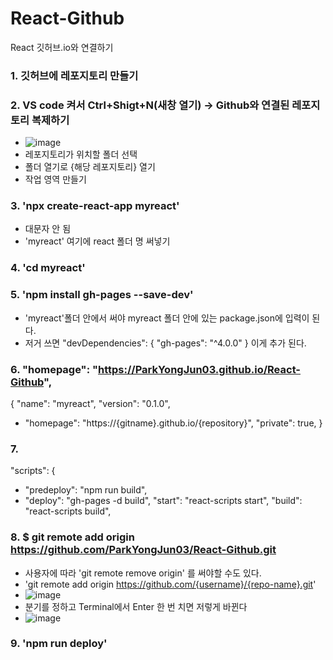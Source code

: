 # React-Github
React 깃허브.io와 연결하기

### 1. 깃허브에 레포지토리 만들기
### 2. VS code 켜서 Ctrl+Shigt+N(새창 열기) -> Github와 연결된 레포지토리 복제하기
  - ![image](https://user-images.githubusercontent.com/83456300/171770390-ef6bd0a9-46c6-483b-b93e-06f3972194be.png)
  -  레포지토리가 위치할 폴더 선택
  -  폴더 열기로 {해당 레포지토리} 열기
  -  작업 영역 만들기
### 3. 'npx create-react-app myreact'
  - 대문자 안 됨
  - 'myreact' 여기에 react 폴더 명 써넣기
### 4. 'cd myreact'
### 5. 'npm install gh-pages --save-dev'
  - 'myreact'폴더 안에서 써야 myreact 폴더 안에 있는 package.json에 입력이 된다.
  - 저거 쓰면   "devDependencies": {
                "gh-pages": "^4.0.0"
                }
                이게 추가 된다.
### 6. "homepage": "https://ParkYongJun03.github.io/React-Github",
{
  "name": "myreact",
  "version": "0.1.0",
+ "homepage": "https://{gitname}.github.io/{repository}",
  "private": true,
  }
### 7. 
  "scripts": {
+   "predeploy": "npm run build",
+   "deploy": "gh-pages -d build",
    "start": "react-scripts start",
    "build": "react-scripts build",
### 8. $ git remote add origin https://github.com/ParkYongJun03/React-Github.git
  - 사용자에 따라  'git remote remove origin' 를 써야할 수도 있다.
  - 'git remote add origin https://github.com/{username}/{repo-name}.git'
  - ![image](https://user-images.githubusercontent.com/83456300/171771793-bb2da1f6-a8ce-4bee-975d-f868f7086533.png)
  - 분기를 정하고  Terminal에서 Enter 한 번 치면 저렇게 바뀐다
  - ![image](https://user-images.githubusercontent.com/83456300/171771893-49f3f76a-bed3-4bbe-8e2a-0996125a51a0.png)

### 9. 'npm run deploy'

